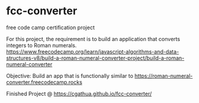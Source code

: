 # fcc-converter
 free code camp certification project

 For this project, the requirement is to build an application that converts integers to Roman numerals.
 https://www.freecodecamp.org/learn/javascript-algorithms-and-data-structures-v8/build-a-roman-numeral-converter-project/build-a-roman-numeral-converter

 Objective: Build an app that is functionally similar to https://roman-numeral-converter.freecodecamp.rocks

Finished Project @  https://cgathua.github.io/fcc-converter/

